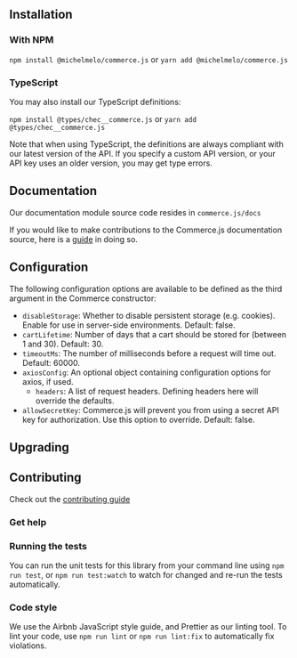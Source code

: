 

## Installation

### With NPM

`npm install @michelmelo/commerce.js` or `yarn add @michelmelo/commerce.js`

### TypeScript

You may also install our TypeScript definitions:

`npm install @types/chec__commerce.js` or `yarn add @types/chec__commerce.js`

Note that when using TypeScript, the definitions are always compliant with our latest version of the API. If you specify a custom API version, or your API
key uses an older version, you may get type errors.

## Documentation


Our documentation module source code resides in `commerce.js/docs`

If you would like to make contributions to the Commerce.js documentation source, here is a [guide](https://github.com/michelmelo/commerce.js/blob/master/CONTRIBUTING.md) in doing so.

## Configuration

The following configuration options are available to be defined as the third argument in the Commerce constructor:

* `disableStorage`: Whether to disable persistent storage (e.g. cookies). Enable for use in server-side environments. Default: false.
* `cartLifetime`: Number of days that a cart should be stored for (between 1 and 30). Default: 30.
* `timeoutMs`: The number of milliseconds before a request will time out. Default: 60000.
* `axiosConfig`: An optional object containing configuration options for axios, if used.
  * `headers`: A list of request headers. Defining headers here will override the defaults.
* `allowSecretKey`: Commerce.js will prevent you from using a secret API key for authorization. Use this option to override. Default: false.

## Upgrading



## Contributing
Check out the [contributing guide](CONTRIBUTING.md)

### Get help

### Running the tests

You can run the unit tests for this library from your command line using `npm run test`, or `npm run test:watch`
to watch for changed and re-run the tests automatically.

### Code style

We use the Airbnb JavaScript style guide, and Prettier as our linting tool. To lint your code, use `npm run lint`
or `npm run lint:fix` to automatically fix violations.
